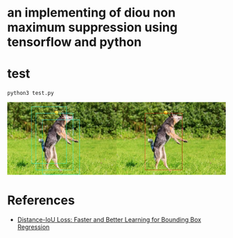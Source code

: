 # an implementing of diou non maximum suppression using tensorflow and python

# test
```
python3 test.py
```
 ![test_result_image](test_pictures/result.jpg)


# References
* [Distance-IoU Loss: Faster and Better Learning for Bounding Box Regression](https://arxiv.org/pdf/1911.08287)


